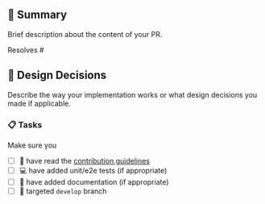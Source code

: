 ## :bookmark_tabs: Summary

Brief description about the content of your PR.

Resolves #<your issue id here>

## :straight_ruler: Design Decisions

Describe the way your implementation works or what design decisions you made if applicable.

### :clipboard: Tasks

Make sure you

- [ ] :book: have read the [contribution guidelines](https://github.com/mermaid-js/mermaid/blob/develop/CONTRIBUTING.md)
- [ ] :computer: have added unit/e2e tests (if appropriate)
- [ ] :notebook: have added documentation (if appropriate)
- [ ] :bookmark: targeted `develop` branch
